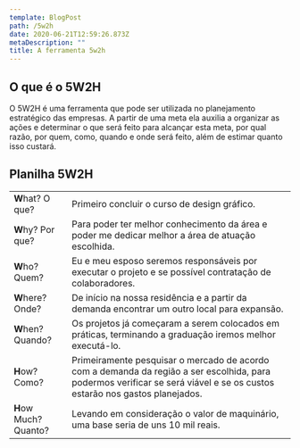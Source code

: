 ```yaml
---
template: BlogPost
path: /5w2h
date: 2020-06-21T12:59:26.873Z
metaDescription: ""
title: A ferramenta 5w2h
---
```

## O que é o 5W2H
O 5W2H é uma ferramenta que pode ser utilizada no planejamento estratégico das empresas. A partir de uma meta ela auxilia a organizar as ações e determinar o que será feito para alcançar esta meta, por qual razão, por quem, como, quando e onde será feito, além de estimar quanto isso custará.

## Planilha 5W2H
| | |                                                                                                                                                                   
| ------------- | ------|
| **W**hat? O que?  | Primeiro concluir o curso de design gráfico. |
| **W**hy? Por que? | Para poder ter melhor conhecimento da área e poder me dedicar melhor a área de atuação escolhida. |
| **W**ho? Quem?    | Eu e meu esposo seremos responsáveis por executar o projeto e se possível contratação de colaboradores. |
| **W**here? Onde?  | De início na nossa residência e a partir da demanda encontrar um outro local para expansão. |
| **W**hen? Quando? | Os projetos já começaram a serem colocados em práticas, terminando a graduação iremos melhor executá-lo. |                                                            
| **H**ow? Como?    | Primeiramente pesquisar o mercado de acordo com a demanda da região a ser escolhida, para podermos verificar se será viável e se os custos estarão nos gastos planejados. |
| **H**ow Much? Quanto? | Levando em consideração o valor de maquinário, uma base seria de uns  10 mil reais. |
